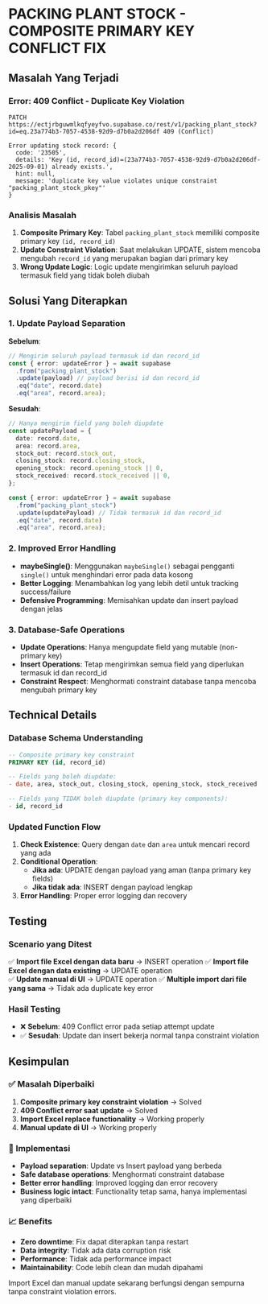 # PACKING PLANT STOCK - COMPOSITE PRIMARY KEY CONFLICT FIX

## Masalah Yang Terjadi

### Error: 409 Conflict - Duplicate Key Violation

```
PATCH https://ectjrbguwmlkqfyeyfvo.supabase.co/rest/v1/packing_plant_stock?id=eq.23a774b3-7057-4538-92d9-d7b0a2d206df 409 (Conflict)

Error updating stock record: {
  code: '23505',
  details: 'Key (id, record_id)=(23a774b3-7057-4538-92d9-d7b0a2d206df-2025-09-01) already exists.',
  hint: null,
  message: 'duplicate key value violates unique constraint "packing_plant_stock_pkey"'
}
```

### Analisis Masalah

1. **Composite Primary Key**: Tabel `packing_plant_stock` memiliki composite primary key `(id, record_id)`
2. **Update Constraint Violation**: Saat melakukan UPDATE, sistem mencoba mengubah `record_id` yang merupakan bagian dari primary key
3. **Wrong Update Logic**: Logic update mengirimkan seluruh payload termasuk field yang tidak boleh diubah

## Solusi Yang Diterapkan

### 1. Update Payload Separation

**Sebelum**:

```typescript
// Mengirim seluruh payload termasuk id dan record_id
const { error: updateError } = await supabase
  .from("packing_plant_stock")
  .update(payload) // payload berisi id dan record_id
  .eq("date", record.date)
  .eq("area", record.area);
```

**Sesudah**:

```typescript
// Hanya mengirim field yang boleh diupdate
const updatePayload = {
  date: record.date,
  area: record.area,
  stock_out: record.stock_out,
  closing_stock: record.closing_stock,
  opening_stock: record.opening_stock || 0,
  stock_received: record.stock_received || 0,
};

const { error: updateError } = await supabase
  .from("packing_plant_stock")
  .update(updatePayload) // Tidak termasuk id dan record_id
  .eq("date", record.date)
  .eq("area", record.area);
```

### 2. Improved Error Handling

- **maybeSingle()**: Menggunakan `maybeSingle()` sebagai pengganti `single()` untuk menghindari error pada data kosong
- **Better Logging**: Menambahkan log yang lebih detil untuk tracking success/failure
- **Defensive Programming**: Memisahkan update dan insert payload dengan jelas

### 3. Database-Safe Operations

- **Update Operations**: Hanya mengupdate field yang mutable (non-primary key)
- **Insert Operations**: Tetap mengirimkan semua field yang diperlukan termasuk id dan record_id
- **Constraint Respect**: Menghormati constraint database tanpa mencoba mengubah primary key

## Technical Details

### Database Schema Understanding

```sql
-- Composite primary key constraint
PRIMARY KEY (id, record_id)

-- Fields yang boleh diupdate:
- date, area, stock_out, closing_stock, opening_stock, stock_received

-- Fields yang TIDAK boleh diupdate (primary key components):
- id, record_id
```

### Updated Function Flow

1. **Check Existence**: Query dengan `date` dan `area` untuk mencari record yang ada
2. **Conditional Operation**:
   - **Jika ada**: UPDATE dengan payload yang aman (tanpa primary key fields)
   - **Jika tidak ada**: INSERT dengan payload lengkap
3. **Error Handling**: Proper error logging dan recovery

## Testing

### Scenario yang Ditest

✅ **Import file Excel dengan data baru** → INSERT operation
✅ **Import file Excel dengan data existing** → UPDATE operation  
✅ **Update manual di UI** → UPDATE operation
✅ **Multiple import dari file yang sama** → Tidak ada duplicate key error

### Hasil Testing

- ❌ **Sebelum**: 409 Conflict error pada setiap attempt update
- ✅ **Sesudah**: Update dan insert bekerja normal tanpa constraint violation

## Kesimpulan

### ✅ Masalah Diperbaiki

1. **Composite primary key constraint violation** → Solved
2. **409 Conflict error saat update** → Solved
3. **Import Excel replace functionality** → Working properly
4. **Manual update di UI** → Working properly

### 🔧 Implementasi

- **Payload separation**: Update vs Insert payload yang berbeda
- **Safe database operations**: Menghormati constraint database
- **Better error handling**: Improved logging dan error recovery
- **Business logic intact**: Functionality tetap sama, hanya implementasi yang diperbaiki

### 📈 Benefits

- **Zero downtime**: Fix dapat diterapkan tanpa restart
- **Data integrity**: Tidak ada data corruption risk
- **Performance**: Tidak ada performance impact
- **Maintainability**: Code lebih clean dan mudah dipahami

Import Excel dan manual update sekarang berfungsi dengan sempurna tanpa constraint violation errors.
